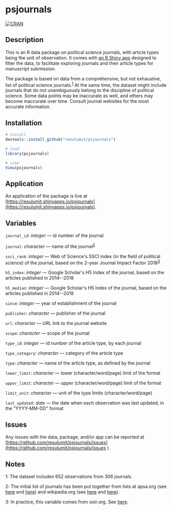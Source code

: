 # psjournals

[![CRAN](https://www.r-pkg.org/badges/version/psjournals)](https://cran.r-project.org/package=psjournals)

## Description

This is an R data package on political science journals, with article types being the unit of observation. It comes with [an R Shiny app](https://resulumit.shinyapps.io/psjournals/) designed to filter the data, to facilitate exploring journals and their article types for manuscript submission.

The package is based on data from a comprehensive, but not exhaustive, list of political science journals.<sup>[1](#footnote1)</sup> At the same time, the dataset might include journals that do not unambiguously belong to the discipline of political science. Some data points may be inaccurate as well, and others may become inaccurate over time. Consult journal websites for the most accurate information.

## Installation

```R
# install
devtools::install_github("resulumit/psjournals")

# load
library(psjournals)

# view
View(psjournals)
```

## Application

An application of the package is live at [https://resulumit.shinyapps.io/psjournals](https://resulumit.shinyapps.io/psjournals).

## Variables

`journal_id`: *integer* &mdash; id number of the journal

`journal`: *character* &mdash; name of the journal<sup>[2](#footnote2)</sup>

`ssci_rank`: *integer* &mdash; Web of Science's SSCI index (in the field of political science) of the journal, based on the 2-year Journal Impact Factor 2018<sup>[3](#footnote3)</sup>

`h5_index`: *integer* &mdash; Google Scholar's H5 Index of the journal, based on the articles published in 2014--2018

`h5_median`: *integer* &mdash; Google Scholar's H5 Index of the journal, based on the articles published in 2014--2018

`since`: *integer* &mdash; year of establishment of the journal

`publisher`: *character* &mdash; publisher of the journal

`url`: *character* &mdash; URL link to the journal website

`scope`: *character* &mdash; scope of the journal

`type_id`: *integer* &mdash; id number of the article type, by each journal

`type_category`: *character* &mdash; category of the article type

`type`: *character* &mdash; name of the article type, as defined by the journal

`lower_limit`: *character* &mdash; lower (character/word/page) limit of the format

`upper_limit`: *character* &mdash; upper (character/word/page) limit of the format

`limit_unit`: *character* &mdash; unit of the type limits (character/word/page)

`last_updated`: *date* &mdash; the date when each observation was last updated, in the "YYYY-MM-DD" format

## Issues

Any issues with the data, package, and/or app can be reported at [https://github.com/resulumit/psjournals/issues](https://github.com/resulumit/psjournals/issues ).


## Notes

<a name="footnote1">1</a>: The dataset includes 652 observations from 306 journals.

<a name="footnote2">2</a>: The initial list of journals has been put together from lists at apsa.org (see [here](https://www.apsanet.org/journals) and [here](https://www.apsanet.org/otherjournals
)) and wikipedia.org (see [here](https://en.wikipedia.org/w/index.php?title=Category:Political_science_journals&pageuntil=World+Politics#mw-pages) and [here](https://en.wikipedia.org/wiki/List_of_political_science_journals)).

<a name="footnote3">3</a>: In practice, this variable comes from ooir.org. See [here](https://ooir.org/journals.php?category=polisci).
